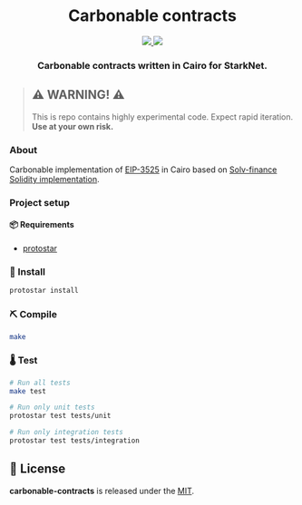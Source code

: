 <div align="center">
  <h1 align="center">Carbonable contracts</h1>
  <p align="center">
    <a href="https://discord.gg/zUy9UvB7cd">
        <img src="https://img.shields.io/badge/Discord-6666FF?style=for-the-badge&logo=discord&logoColor=white">
    </a>
    <a href="https://twitter.com/intent/follow?screen_name=Carbonable_io">
        <img src="https://img.shields.io/badge/Twitter-1DA1F2?style=for-the-badge&logo=twitter&logoColor=white">
    </a>       
  </p>
  <h3 align="center">Carbonable contracts written in Cairo for StarkNet.</h3>
</div>

> ## ⚠️ WARNING! ⚠️
>
> This is repo contains highly experimental code.
> Expect rapid iteration.
> **Use at your own risk.**

### About

Carbonable implementation of [EIP-3525](https://eips.ethereum.org/EIPS/eip-3525) in Cairo based on [Solv-finance Solidity implementation](https://github.com/solv-finance/erc-3525).

### Project setup

#### 📦 Requirements

- [protostar](https://github.com/software-mansion/protostar)

### 🎉 Install

```bash
protostar install
```

### ⛏️ Compile

```bash
make
```

### 🌡️ Test

```bash
# Run all tests
make test

# Run only unit tests
protostar test tests/unit

# Run only integration tests
protostar test tests/integration
```

## 📄 License

**carbonable-contracts** is released under the [MIT](LICENSE).
